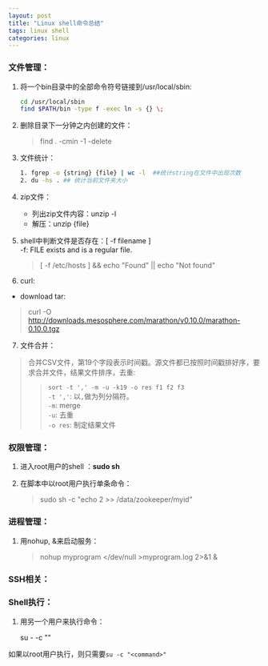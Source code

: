 ```yaml
---
layout: post
title: "Linux shell命令总结"
tags: linux shell
categories: linux
---
```


### 文件管理：  
1. 将一个bin目录中的全部命令符号链接到/usr/local/sbin:  

    ~~~bash
    cd /usr/local/sbin  
    find $PATH/bin -type f -exec ln -s {} \;
    ~~~
2. 删除目录下一分钟之内创建的文件：

    >find . -cmin -1 -delete

3. 文件统计：

    ~~~bash
    1. fgrep -o {string} {file} | wc -l  ##统计string在文件中出现次数
    2. du -hs . ## 统计当前文件夹大小
    ~~~
4. zip文件：
   * 列出zip文件内容：unzip -l
   * 解压：unzip {file}
5. shell中判断文件是否存在：[ -f filename ]  
   -f: FILE exists and is a regular file.  
   >[ -f /etc/hosts ] && echo "Found" || echo "Not found" 
6. curl:
* download tar:  
>curl -O http://downloads.mesosphere.com/marathon/v0.10.0/marathon-0.10.0.tgz 
7. 文件合并：  
>合并CSV文件，第19个字段表示时间戳。源文件都已按照时间戳排好序，要求合并文件，结果文件排序，去重:   
>>`sort -t ',' -m -u -k19 -o res f1 f2 f3`  
>`-t ','`: 以`,`做为列分隔符。  
>`-m`: merge  
>`-u`: 去重  
>`-o res`: 制定结果文件  

### 权限管理：
1. 进入root用户的shell ：**sudo sh**
2. 在脚本中以root用户执行单条命令：

    >sudo sh -c "echo 2 >> /data/zookeeper/myid"

### 进程管理：
1. 用nohup, &来启动服务：

    >nohup myprogram </dev/null >myprogram.log 2>&1 &

### SSH相关：

### Shell执行：  
1. 用另一个用户来执行命令：  

    su - <username> -c "<commands>"  

如果以root用户执行，则只需要`su -c "<command>"`
